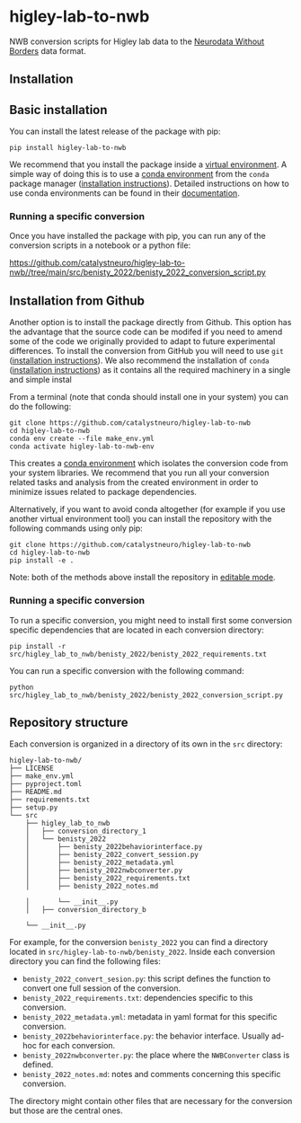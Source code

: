 # higley-lab-to-nwb
NWB conversion scripts for Higley lab data to the [Neurodata Without Borders](https://nwb-overview.readthedocs.io/) data format.


## Installation
## Basic installation

You can install the latest release of the package with pip:

```
pip install higley-lab-to-nwb
```

We recommend that you install the package inside a [virtual environment](https://docs.python.org/3/tutorial/venv.html). A simple way of doing this is to use a [conda environment](https://docs.conda.io/projects/conda/en/latest/user-guide/concepts/environments.html) from the `conda` package manager ([installation instructions](https://docs.conda.io/en/latest/miniconda.html)). Detailed instructions on how to use conda environments can be found in their [documentation](https://docs.conda.io/projects/conda/en/latest/user-guide/tasks/manage-environments.html).

### Running a specific conversion
Once you have installed the package with pip, you can run any of the conversion scripts in a notebook or a python file:

https://github.com/catalystneuro/higley-lab-to-nwb//tree/main/src/benisty_2022/benisty_2022_conversion_script.py




## Installation from Github
Another option is to install the package directly from Github. This option has the advantage that the source code can be modifed if you need to amend some of the code we originally provided to adapt to future experimental differences. To install the conversion from GitHub you will need to use `git` ([installation instructions](https://github.com/git-guides/install-git)). We also recommend the installation of `conda` ([installation instructions](https://docs.conda.io/en/latest/miniconda.html)) as it contains all the required machinery in a single and simple instal

From a terminal (note that conda should install one in your system) you can do the following:

```
git clone https://github.com/catalystneuro/higley-lab-to-nwb
cd higley-lab-to-nwb
conda env create --file make_env.yml
conda activate higley-lab-to-nwb-env
```

This creates a [conda environment](https://docs.conda.io/projects/conda/en/latest/user-guide/concepts/environments.html) which isolates the conversion code from your system libraries.  We recommend that you run all your conversion related tasks and analysis from the created environment in order to minimize issues related to package dependencies.

Alternatively, if you want to avoid conda altogether (for example if you use another virtual environment tool) you can install the repository with the following commands using only pip:

```
git clone https://github.com/catalystneuro/higley-lab-to-nwb
cd higley-lab-to-nwb
pip install -e .
```

Note:
both of the methods above install the repository in [editable mode](https://pip.pypa.io/en/stable/cli/pip_install/#editable-installs).

### Running a specific conversion
To run a specific conversion, you might need to install first some conversion specific dependencies that are located in each conversion directory:
```
pip install -r src/higley_lab_to_nwb/benisty_2022/benisty_2022_requirements.txt
```

You can run a specific conversion with the following command:
```
python src/higley_lab_to_nwb/benisty_2022/benisty_2022_conversion_script.py
```

## Repository structure
Each conversion is organized in a directory of its own in the `src` directory:

    higley-lab-to-nwb/
    ├── LICENSE
    ├── make_env.yml
    ├── pyproject.toml
    ├── README.md
    ├── requirements.txt
    ├── setup.py
    └── src
        ├── higley_lab_to_nwb
        │   ├── conversion_directory_1
        │   └── benisty_2022
        │       ├── benisty_2022behaviorinterface.py
        │       ├── benisty_2022_convert_session.py
        │       ├── benisty_2022_metadata.yml
        │       ├── benisty_2022nwbconverter.py
        │       ├── benisty_2022_requirements.txt
        │       ├── benisty_2022_notes.md

        │       └── __init__.py
        │   ├── conversion_directory_b

        └── __init__.py

 For example, for the conversion `benisty_2022` you can find a directory located in `src/higley-lab-to-nwb/benisty_2022`. Inside each conversion directory you can find the following files:

* `benisty_2022_convert_sesion.py`: this script defines the function to convert one full session of the conversion.
* `benisty_2022_requirements.txt`: dependencies specific to this conversion.
* `benisty_2022_metadata.yml`: metadata in yaml format for this specific conversion.
* `benisty_2022behaviorinterface.py`: the behavior interface. Usually ad-hoc for each conversion.
* `benisty_2022nwbconverter.py`: the place where the `NWBConverter` class is defined.
* `benisty_2022_notes.md`: notes and comments concerning this specific conversion.

The directory might contain other files that are necessary for the conversion but those are the central ones.
